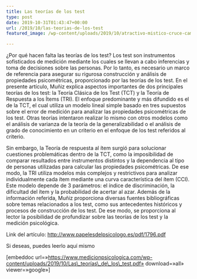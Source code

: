 ```yaml
---
title: Las teorías de los test
type: post
date: 2019-10-31T01:43:47+00:00
url: /2019/10/las-teorias-de-los-test
featured_image: /wp-content/uploads/2019/10/atractivo-mistico-cruce-caminos-850x640-copia.jpg

---
```

¿Por qué hacen falta las teorías de los test? Los test son instrumentos sofisticados de medición mediante los cuales se llevan a cabo inferencias y toma de decisiones sobre las personas. Por lo tanto, es necesario un marco de referencia para asegurar su rigurosa construcción y análisis de propiedades psicométricas, proporcionado por las teorías de los test. En el presente artículo, Muñiz explica aspectos importantes de dos principales teorías de los test: la Teoría Clásica de los Test (TCT) y la Teoría de Respuesta a los Ítems (TRI). El enfoque predominante y más difundido es el de la TCT, el cual utiliza un modelo lineal simple basado en tres supuestos sobre el error de medición para analizar las propiedades psicométricas de los test. Otras teorías intentaron realizar lo mismo con otros modelos como el análisis de varianza de la teoría de la generalizabilidad o el análisis de grado de conocimiento en un criterio en el enfoque de los test referidos al criterio.

Sin embargo, la Teoría de respuesta al ítem surgió para solucionar cuestiones problemáticas dentro de la TCT, como la imposibilidad de comparar resultados entre instrumentos distintos y la dependencia al tipo de personas utilizadas para calcular las propiedades psicométricas. De ese modo, la TRI utiliza modelos más complejos y restrictivos para analizar individualmente cada ítem mediante una curva característica del ítem (CCI). Este modelo depende de 3 parámetros: el índice de discriminación, la dificultad del ítem y la probabilidad de acertar al azar. Además de la información referida, Muñiz proporciona diversas fuentes bibliográficas sobre temas relacionados a los test, como sus antecedentes históricos y procesos de construcción de los test. De ese modo, se proporciona al lector la posibilidad de profundizar sobre las teorías de los test y la medición psicológica.

Link del artículo: <http://www.papelesdelpsicologo.es/pdf/1796.pdf>

Si deseas, puedes leerlo aquí mismo

[embeddoc url=»https://www.medicionpsicologica.com/wp-content/uploads/2019/10/Las\_teorías\_de\_los\_test.pdf» download=»all» viewer=»google»]